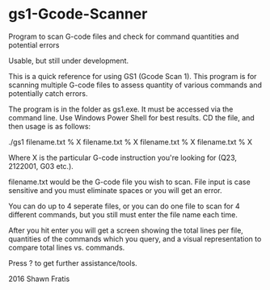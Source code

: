# gs1-Gcode-Scanner
Program to scan G-code files and check for command quantities and potential errors

Usable, but still under development.

This is a quick reference for using GS1 (Gcode Scan 1). This program is for scanning multiple G-code files to assess quantity of various commands and potentially catch errors.

The program is in the folder as gs1.exe. It must be accessed via the command line. Use Windows Power Shell for best results. CD the file, and then usage is as follows:

./gs1 filename.txt % X filename.txt % X filename.txt % X filename.txt % X

Where X is the particular G-code instruction you're looking for (Q23, 2122001, G03 etc.).

filename.txt would be the G-code file you wish to scan. File input is case sensitive and you must eliminate spaces or you will get an error.

You can do up to 4 seperate files, or you can do one file to scan for 4 different commands, but you still must enter the file name each time.

After you hit enter you will get a screen showing the total lines per file, quantities of the commands which you query, and a visual representation to compare total lines vs. commands.

Press ? to get further assistance/tools.

2016 Shawn Fratis
